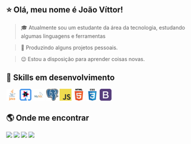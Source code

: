 ## ⭐ Olá, meu nome é <strong>João Víttor!</strong>

> 🎓 Atualmente sou um estudante da área da tecnologia, estudando algumas linguagens e ferramentas

> 💪 Produzindo alguns projetos pessoais.

> 😉 Estou a disposição para aprender coisas novas.




## 🚀 Skills em desenvolvimento 

<code><img height="32" src="https://raw.githubusercontent.com/github/explore/80688e429a7d4ef2fca1e82350fe8e3517d3494d/topics/java/java.png" alt="Java"></code>
<code><img height="32" src="https://github.com/github/explore/raw/main/topics/quarkus/quarkus.png" alt="Quarkus"></code>
<code><img height="32" src="https://github.com/github/explore/blob/main/topics/mysql/mysql.png" alt="MySQL"></code>
<code><img height="32" src="https://github.com/github/explore/blob/main/topics/postgresql/postgresql.png" alt="PostgreSQL"></code>
<code><img height="32" src="https://raw.githubusercontent.com/github/explore/80688e429a7d4ef2fca1e82350fe8e3517d3494d/topics/javascript/javascript.png" alt="Javascript"/></code>
<code><img height="32" src="https://raw.githubusercontent.com/github/explore/80688e429a7d4ef2fca1e82350fe8e3517d3494d/topics/html/html.png" alt="HTML5"/></code>
<code><img height="32" src="https://raw.githubusercontent.com/github/explore/80688e429a7d4ef2fca1e82350fe8e3517d3494d/topics/css/css.png" alt="CSS"/></code>
<code><img height="32" src="https://raw.githubusercontent.com/github/explore/80688e429a7d4ef2fca1e82350fe8e3517d3494d/topics/bootstrap/bootstrap.png" alt="Bootstrap"/></code>




## 🌎 Onde me encontrar

<p align="left">
  <a href="https://mail.google.com/mail/u/1/#inbox?compose=GTvVlcRwRrkDpNtfPxSNcBRVhKrqcdzzCPTkxsrrBfVpzTwHLZmdhBgJHHrTwfczcDXsdSjLqhqCS" alt="Gmail" target="_blank">
  <img src="https://img.shields.io/badge/-Gmail-FF0000?style=flat-square&labelColor=FF0000&logo=gmail&logoColor=white" /></a>

  <a href="https://www.linkedin.com/in/jo%C3%A3o-v%C3%ADttor-oliveira-1081a8268/" alt="Linkedin" target="_blank">
  <img src="https://img.shields.io/badge/-Linkedin-0e76a8?style=flat-square&logo=Linkedin&logoColor=white" /></a>

  <a href="https://api.whatsapp.com/send?phone=5563999686767&text=Oi%20tudo%20bem?%20Cheguei%20pelo%20seu%20perfil%20do%20github!" alt="WhatsApp" target="_blank">
  <img src="https://img.shields.io/badge/-WhatsApp-25d366?style=flat-square&labelColor=25d366&logo=whatsapp&logoColor=white"/></a>

  <a href="https://www.instagram.com/gigante.jv/" alt="Instagram" target="_blank">
  <img src="https://img.shields.io/badge/-Instagram-DD2A7B?style=flat-square&labelColor=DD2A7B&logo=instagram&logoColor=white"/></a>
</p>